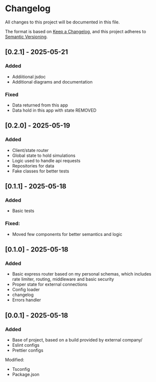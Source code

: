 # Changelog

All changes to this project will be documented in this file.

The format is based on [Keep a Changelog](https://keepachangelog.com/en/1.0.0/),
and this project adheres to [Semantic Versioning](https://semver.org/spec/v2.0.0.html).

## [0.2.1] - 2025-05-21

### Added
- Addiitional jsdoc
- Additional diagrams and documentation

### Fixed
- Data returned from this app
- Data hold in this app with state REMOVED

## [0.2.0] - 2025-05-19

### Added
- Client/state router
- Global state to hold simulations
- Logic used to handle api requests
- Repositories for data
- Fake classes for better tests

## [0.1.1] - 2025-05-18

### Added
- Basic tests

### Fixed:
- Moved few components for better semantics and logic

## [0.1.0] - 2025-05-18

### Added
- Basic express router based on my personal schemas, which includes rate limiter, routing, middleware and basic security
- Proper state for external connections
- Config loader
- changelog
-  Errors handler

## [0.0.1] - 2025-05-18

### Added
- Base of project, based on a build provided by external company/
- Eslint configs
- Prettier configs

Modified:
- Tsconfig
- Package.json